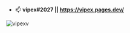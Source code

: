 
- 📫 **vipex#2027 || https://vipex.pages.dev/**

<p align="left"> <img src="https://komarev.com/ghpvc/?username=vipexv&label=Profile%20views&color=0e75b6&style=flat" alt="vipexv" /> </p>
